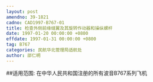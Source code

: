 ```yaml
---
layout: post
amendno: 39-1821
cadno: CAD1997-B767-01
title: 检查外侧前缘缝翼及其旋转作动器和操纵螺杆
date: 1997-01-20 00:00:00 +0800
effdate: 1997-01-31 00:00:00 +0800
tag: B767
categories: 民航华北管理局适航处
author: 邵仁明
---
```


##适用范围:
在中华人民共和国注册的所有波音B767系列飞机

